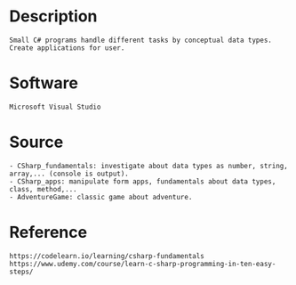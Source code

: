 # Description
    Small C# programs handle different tasks by conceptual data types.
    Create applications for user.

# Software
    Microsoft Visual Studio

# Source
    - CSharp_fundamentals: investigate about data types as number, string, array,... (console is output).
    - CSharp_apps: manipulate form apps, fundamentals about data types, class, method,...
    - AdventureGame: classic game about adventure.

# Reference
    https://codelearn.io/learning/csharp-fundamentals
    https://www.udemy.com/course/learn-c-sharp-programming-in-ten-easy-steps/